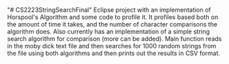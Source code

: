 "# CS2223StringSearchFinal" 
Eclipse project with an implementation of Horspool's Algorithm and some code to profile it.
It profiles based both on the amount of time it takes, and the number of character comparisons the algorithm does.
Also currently has an implementation of a simple string search algorithm for comparison (more can be added).
Main function reads in the moby dick text file and then searches for 1000 random strings from the file using both algorithms and then prints out the results in CSV format.
